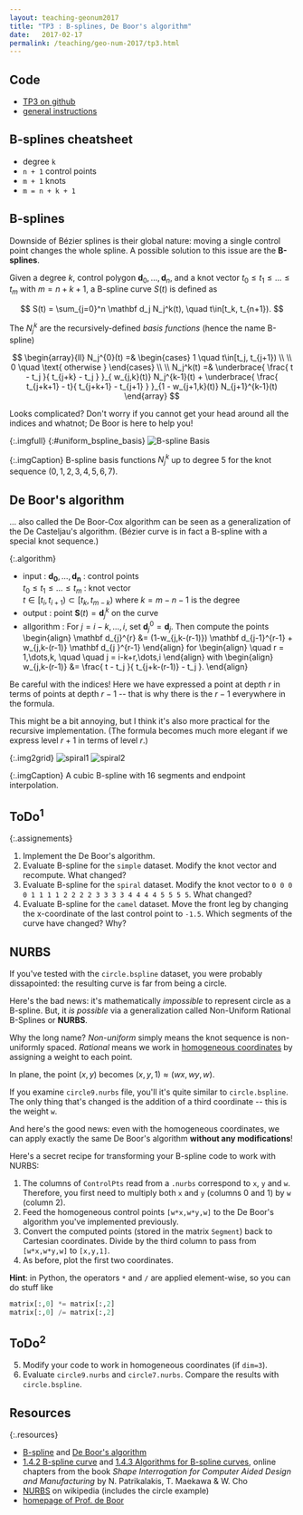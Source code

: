 ```yaml
---
layout: teaching-geonum2017
title: "TP3 : B-splines, De Boor's algorithm"
date:   2017-02-17
permalink: /teaching/geo-num-2017/tp3.html
---
```


## Code
* [TP3 on github](https://github.com/GeoNumTP/GeoNum2017/tree/master/TP3#tp3--b-splines-de-boors-algorithm)  
* [general instructions](https://github.com/GeoNumTP/GeoNum2017#géométrie-numérique-spring-2017)  

## B-splines cheatsheet
* degree `k`
* `n + 1` control points
* `m + 1` knots
* `m = n + k + 1`

## B-splines
Downside of Bézier splines is their global nature: moving a single control point changes the whole spline.
A possible solution to this issue are the **B-splines**.

Given a degree $k$, control polygon $\mathbf d_0,\dots,\mathbf d_n$,
and a knot vector $t_0 \leq t_1 \leq \dots \leq t_m$
with $m = n+k+1$, a B-spline curve $S(t)$ is defined as

$$
S(t) = \sum_{j=0}^n \mathbf d_j N_j^k(t), \quad t\in[t_k, t_{n+1}).
$$

The $N_j^k$ are the recursively-defined *basis functions* (hence the name B-spline)

$$
\begin{array}{ll}
N_j^{0}(t) =&
    \begin{cases}
    1 \quad t\in[t_j, t_{j+1}) \\ \\
    0 \quad \text{ otherwise }
    \end{cases}
\\
\\
N_j^k(t) =&
    \underbrace{ \frac{ t - t_j }{ t_{j+k} - t_j } }_{ w_{j,k}(t)} N_j^{k-1}(t) +
    \underbrace{ \frac{ t_{j+k+1} - t}{ t_{j+k+1} - t_{j+1} } }_{1 - w_{j+1,k}(t)} N_{j+1}^{k-1}(t)
\end{array}
$$


Looks complicated? Don't worry if you cannot get your head around all the indices and whatnot;
De Boor is here to help you!


{:.imgfull}
{:#uniform_bspline_basis}
![B-spline Basis](/assets/geo-num-2016/bbasis.gif)

{:.imgCaption}
B-spline basis functions $N^k_j$ up to degree 5 for the knot sequence $(0,1,2,3,4,5,6,7)$.


## De Boor's algorithm
&hellip; also called the De Boor-Cox algorithm can be seen as a generalization of the De Casteljau's algorithm.
(Bézier curve is in fact a B-spline with a  special knot sequence.)

{:.algorithm}
* <span class="algo-part">input :</span>
   <span class="algo-content">
            $\mathbf{d_{0}},\dots,\mathbf{d_{n}}$ : control points
            <br />
            $t_0 \leq t_1 \leq \dots \leq t_m$ : knot vector
            <br />
            $t \in [t_i, t_{i+1}) \subset [t_k, t_{m-k})$ where $k = m-n-1$ is the degree
        </span>
* <span class="algo-part">output :</span>
   <span class="algo-content"> point $\mathbf S(t) = \mathbf d_j^k$ on the curve</span>
* <span class="algo-part">allgorithm :</span>
   <span class="algo-content">
        For $j=i-k, \dots, i,$ set $\mathbf d_j^0 = \mathbf d_j$. Then compute the points
        \begin{align}
            \mathbf d_{j}^{r} &=
            (1-w_{j,k-(r-1)}) \mathbf d_{j-1}^{r-1} + w_{j,k-(r-1)}  \mathbf d_{j  }^{r-1}
        \end{align}
        for
        \begin{align}
            \quad r = 1,\dots,k,
            \quad \quad j = i-k+r,\dots,i
        \end{align}
        with
        \begin{align}
            w_{j,k-(r-1)} &= \frac{ t - t_j }{ t_{j+k-(r-1)} - t_j }.
        \end{align}
    </span>

Be careful with the indices! Here we have expressed a point at depth $r$
in terms of points at depth $r-1$ --
that is why there is the $r-1$ everywhere in the formula.

This might be a bit annoying, but I think it's also more practical for the recursive implementation.
(The formula becomes much more elegant if we express level $r+1$ in terms of level $r$.)

{:.img2grid}
![spiral1](/assets/geo-num-2016/spiral_B.png)
![spiral2](/assets/geo-num-2016/spiral_B_2.png)

{:.imgCaption}
A cubic B-spline with 16 segments and endpoint interpolation.

## ToDo$^1$

{:.assignements}
1. Implement the De Boor's algorithm.
1. Evaluate B-spline for the `simple` dataset. Modify the knot vector and recompute. What changed?
1. Evaluate B-spline for the `spiral` dataset. Modify the knot vector to `0 0 0 0 1 1 1 1 2 2 2 2 3 3 3 3 4 4 4 4 5 5 5 5`. What changed?
1. Evaluate B-spline for the `camel` dataset. Move the front leg by changing the x-coordinate of the last control point to `-1.5`. Which segments of the curve have changed? Why?

## NURBS

If you've tested with the `circle.bspline` dataset, you were probably dissapointed:
the resulting curve is far from being a circle.

Here's the bad news: it's mathematically *impossible* to represent circle as a B-spline.
But, it *is possible* via a generalization called Non-Uniform Rational B-Splines or **NURBS**.

Why the long name?
*Non-uniform* simply means the knot sequence is non-uniformly spaced.
*Rational* means we work in [homogeneous coordinates](https://en.wikipedia.org/wiki/Homogeneous_coordinates)
by assigning a weight to each point.

In plane, the point $(x,y)$ becomes $(x,y,1) \approx (wx,wy,w)$.

If you examine `circle9.nurbs` file, you'll it's quite similar to `circle.bspline`.
The only thing that's changed is the addition of a third coordinate -- this is the weight `w`.

And here's the good news: even with the homogeneous coordinates, we can apply exactly the same De Boor's algorithm **without any modifications**!

Here's a secret recipe for transforming your B-spline code to work with NURBS:

1. The columns of `ControlPts` read from a `.nurbs` correspond to `x`, `y` and `w`. Therefore, you first need to multiply both `x` and `y` (columns 0 and 1) by `w` (column 2).
2. Feed the homogeneous control points `[w*x,w*y,w]` to the De Boor's algorithm you've implemented previously.
3. Convert the computed points (stored in the matrix `Segment`) back to Cartesian coordinates.  Divide by the third column to pass from `[w*x,w*y,w]` to `[x,y,1]`.
4. As before, plot the first two coordinates.  


**Hint**: in Python, the operators `*` and `/` are applied element-wise, so you can do stuff like
```python
matrix[:,0] *= matrix[:,2]
matrix[:,0] /= matrix[:,2]
```

## ToDo$^2$

<ol class="assignements" start="5">
  <li> Modify your code to work in homogeneous coordinates (if <code>dim=3</code>).</li>
  <li>Evaluate <code>circle9.nurbs</code> and <code>circle7.nurbs</code>. Compare the results with <code>circle.bspline</code>.</li>
</ol>

## Resources

{:.resources}
* [B-spline](https://en.wikipedia.org/wiki/B-spline) and [De Boor's algorithm](https://en.wikipedia.org/wiki/De_Boor's_algorithm)
* [1.4.2 B-spline curve](http://web.mit.edu/hyperbook/Patrikalakis-Maekawa-Cho/node17.html)
   and 
   [1.4.3 Algorithms for B-spline curves](http://web.mit.edu/hyperbook/Patrikalakis-Maekawa-Cho/node18.html),
   online chapters from the book *Shape Interrogation for Computer Aided Design and Manufacturing* by N. Patrikalakis, T. Maekawa &amp; W. Cho
* [NURBS](https://en.wikipedia.org/wiki/Non-uniform_rational_B-spline) on wikipedia (includes the circle example)
* [homepage of Prof. de Boor](http://pages.cs.wisc.edu/~deboor/)

